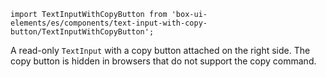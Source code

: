 `import TextInputWithCopyButton from 'box-ui-elements/es/components/text-input-with-copy-button/TextInputWithCopyButton';`

A read-only `TextInput` with a copy button attached on the right side. The copy button is hidden in browsers that do not support the copy command.
